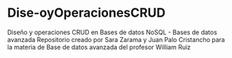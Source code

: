 # Dise-oyOperacionesCRUD
Diseño y operaciones CRUD en Bases de datos NoSQL - Bases de datos avanzada
Repositorio creado por Sara Zarama y Juan Palo Cristancho para la materia de Base de datos avanzada del profesor William Ruiz
